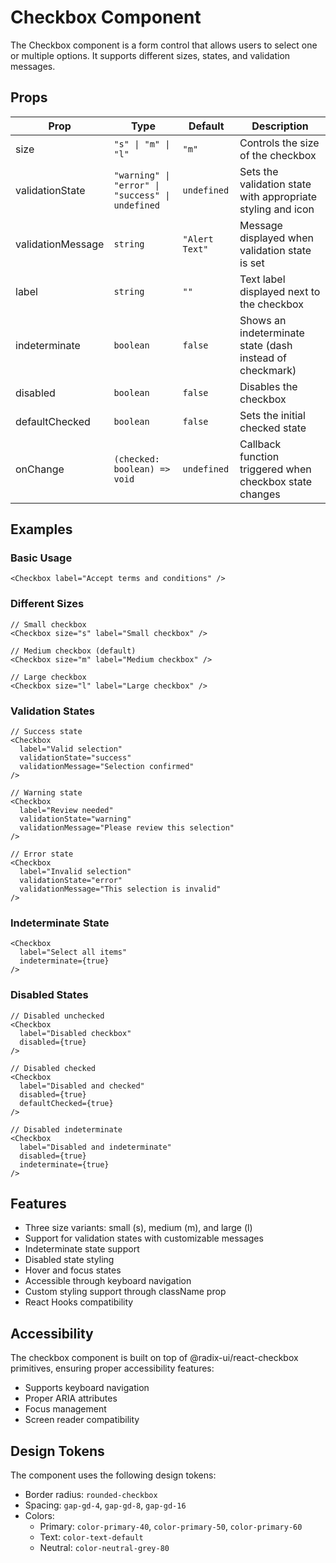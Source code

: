 # Checkbox Component

The Checkbox component is a form control that allows users to select one or multiple options. It supports different sizes, states, and validation messages.

## Props

| Prop | Type | Default | Description |
|------|------|---------|-------------|
| size | `"s" \| "m" \| "l"` | `"m"` | Controls the size of the checkbox |
| validationState | `"warning" \| "error" \| "success" \| undefined` | `undefined` | Sets the validation state with appropriate styling and icon |
| validationMessage | `string` | `"Alert Text"` | Message displayed when validation state is set |
| label | `string` | `""` | Text label displayed next to the checkbox |
| indeterminate | `boolean` | `false` | Shows an indeterminate state (dash instead of checkmark) |
| disabled | `boolean` | `false` | Disables the checkbox |
| defaultChecked | `boolean` | `false` | Sets the initial checked state |
| onChange | `(checked: boolean) => void` | `undefined` | Callback function triggered when checkbox state changes |

## Examples

### Basic Usage

```tsx
<Checkbox label="Accept terms and conditions" />
```

### Different Sizes

```tsx
// Small checkbox
<Checkbox size="s" label="Small checkbox" />

// Medium checkbox (default)
<Checkbox size="m" label="Medium checkbox" />

// Large checkbox
<Checkbox size="l" label="Large checkbox" />
```

### Validation States

```tsx
// Success state
<Checkbox 
  label="Valid selection"
  validationState="success"
  validationMessage="Selection confirmed"
/>

// Warning state
<Checkbox 
  label="Review needed"
  validationState="warning"
  validationMessage="Please review this selection"
/>

// Error state
<Checkbox 
  label="Invalid selection"
  validationState="error"
  validationMessage="This selection is invalid"
/>
```

### Indeterminate State

```tsx
<Checkbox 
  label="Select all items"
  indeterminate={true}
/>
```

### Disabled States

```tsx
// Disabled unchecked
<Checkbox 
  label="Disabled checkbox"
  disabled={true}
/>

// Disabled checked
<Checkbox 
  label="Disabled and checked"
  disabled={true}
  defaultChecked={true}
/>

// Disabled indeterminate
<Checkbox 
  label="Disabled and indeterminate"
  disabled={true}
  indeterminate={true}
/>
```

## Features

- Three size variants: small (s), medium (m), and large (l)
- Support for validation states with customizable messages
- Indeterminate state support
- Disabled state styling
- Hover and focus states
- Accessible through keyboard navigation
- Custom styling support through className prop
- React Hooks compatibility

## Accessibility

The checkbox component is built on top of @radix-ui/react-checkbox primitives, ensuring proper accessibility features:
- Supports keyboard navigation
- Proper ARIA attributes
- Focus management
- Screen reader compatibility

## Design Tokens

The component uses the following design tokens:
- Border radius: `rounded-checkbox`
- Spacing: `gap-gd-4`, `gap-gd-8`, `gap-gd-16`
- Colors:
  - Primary: `color-primary-40`, `color-primary-50`, `color-primary-60`
  - Text: `color-text-default`
  - Neutral: `color-neutral-grey-80`